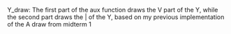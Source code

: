 Y_draw:
	The first part of the aux function draws the V part of the Y, while the second part draws the | of the Y, based on my previous implementation of the A draw from midterm 1